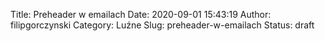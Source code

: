 Title: Preheader w emailach
Date: 2020-09-01 15:43:19
Author: filipgorczynski
Category: Luźne
Slug: preheader-w-emailach
Status: draft
